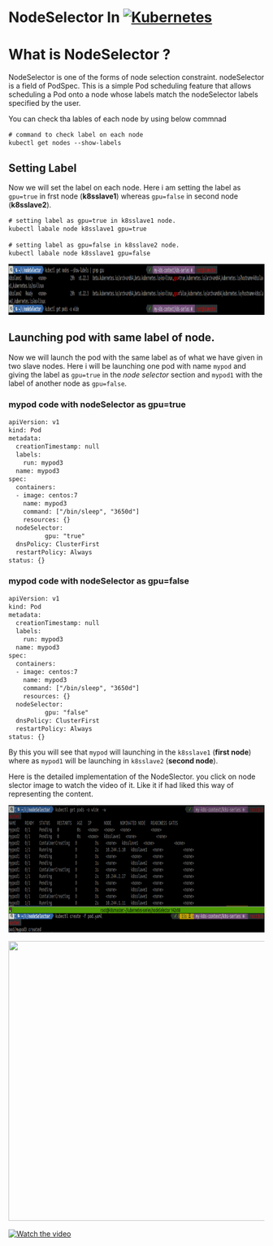 # NodeSelector In [![Kubernetes](https://img.shields.io/badge/-Kubernetes-326CE5?style=flat-square&logo=Kubernetes&logoColor=ffffff)](https://kubernetes.io/)

# What is NodeSelector ?

NodeSelector is one of the forms of node selection constraint. nodeSelector is a field of PodSpec. This is a simple Pod scheduling feature that allows scheduling a Pod onto a node whose labels match the nodeSelector labels specified by the user.

You can check tha lables of each node by using below commnad
```
# command to check label on each node
kubectl get nodes --show-labels

```

## Setting Label

Now we will set the label on each node. Here i am setting the label as `gpu=true` in frst node (**k8sslave1**) whereas `gpu=false` in second node (**k8sslave2**).
```
# setting label as gpu=true in k8sslave1 node.
kubectl labale node k8sslave1 gpu=true

# setting label as gpu=false in k8sslave2 node.
kubectl labale node k8sslave1 gpu=false

```

<p align="center">
  <img width="1000" height="100" src="https://github.com/amit17133129/Kubernetes-Series/blob/main/Namespaces&Contexts/Images/node_selector_labels.png?raw=true">
</p>


## Launching pod with same label of node.
Now we will launch the pod with the same label as of what we have given in two slave nodes. Here i will be launching one pod with name `mypod` and giving the label as `gpu=true` in the *node selector* section and `mypod1` with the label of another node as `gpu=false`.

### mypod code with nodeSelector as gpu=true
```
apiVersion: v1
kind: Pod
metadata:
  creationTimestamp: null
  labels:
    run: mypod3
  name: mypod3
spec:
  containers:
  - image: centos:7
    name: mypod3
    command: ["/bin/sleep", "3650d"]
    resources: {}
  nodeSelector:
          gpu: "true"
  dnsPolicy: ClusterFirst
  restartPolicy: Always
status: {}

```


### mypod code with nodeSelector as gpu=false
```
apiVersion: v1
kind: Pod
metadata:
  creationTimestamp: null
  labels:
    run: mypod3
  name: mypod3
spec:
  containers:
  - image: centos:7
    name: mypod3
    command: ["/bin/sleep", "3650d"]
    resources: {}
  nodeSelector:
          gpu: "false"
  dnsPolicy: ClusterFirst
  restartPolicy: Always
status: {}

```

By this you will see that `mypod` will launching in the `k8sslave1` (**first node**) where as `mypod1` will be launching in `k8sslave2` (**second node**).

Here is the detailed implementation of the NodeSlector. you click on node slector image to watch the video of it. Like it if had liked this way of representing the content. 


<p align="center">
  <img width="1000" height="250" src="https://github.com/amit17133129/Kubernetes-Series/blob/main/Namespaces&Contexts/Images/nodesleector.png?raw=true">
</p>

<p align="center">
  <img width="1000" height="550" src="https://github.com/amit17133129/Kubernetes-Series/blob/main/Namespaces&Contexts/Images/node_selector.gif?raw=true">
</p>



[![Watch the video](https://cdn.journaldev.com/wp-content/uploads/2021/04/Kubernetes-nodeSelector-label.png)](https://youtu.be/oJygtTXP5Mc)
